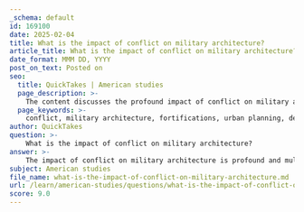```yaml
---
_schema: default
id: 169100
date: 2025-02-04
title: What is the impact of conflict on military architecture?
article_title: What is the impact of conflict on military architecture?
date_format: MMM DD, YYYY
post_on_text: Posted on
seo:
  title: QuickTakes | American studies
  page_description: >-
    The content discusses the profound impact of conflict on military architecture, including destruction, reconstruction, and the ethical implications of urban design in wartime environments.
  page_keywords: >-
    conflict, military architecture, fortifications, urban planning, destruction, reconstruction, military urbanism, territorial demarcations, ethical implications, urban warfare, social dynamics, power dynamics, architectural impact
author: QuickTakes
question: >-
    What is the impact of conflict on military architecture?
answer: >-
    The impact of conflict on military architecture is profound and multifaceted, reflecting the complex interplay between warfare and the built environment. Military architecture encompasses structures specifically designed for military purposes, such as fortifications, barracks, and command centers. In contrast, the architectural impact of conflict refers to the broader transformations that warfare imposes on urban spaces, including the destruction of existing structures, the creation of new ones, and the reconfiguration of urban landscapes.\n\n### Key Aspects of the Impact\n\n1. **Destruction and Reconstruction**: Conflicts often lead to the widespread destruction of buildings and infrastructure, necessitating reconstruction efforts that can reshape urban environments. This destruction can result in the loss of historical and cultural landmarks, while reconstruction may prioritize military needs over community considerations, leading to a shift in the urban fabric.\n\n2. **Military Urbanism**: The legacy of conflict can give rise to military urbanism, where urban planning and architecture are heavily influenced by security concerns. This is evident in the implementation of checkpoints, buffer zones, and walls that divide neighborhoods, which can entrench socio-political divisions and create a landscape of fear and segregation.\n\n3. **Territorial Demarcations**: The establishment of dead zones, enclaves, and gated communities as a result of military strategies contributes to spatial violence. These territorial controls not only segregate communities but also limit access to resources and services for marginalized populations, reflecting and reinforcing existing socio-political inequalities.\n\n4. **Ethical Implications**: The relationship between military architecture and conflict raises significant ethical questions. Architects and urban planners must grapple with the implications of designing spaces that may facilitate violence or oppression. The use of architecture as a tool for control can perpetuate cycles of conflict and exacerbate social divisions, prompting a critical examination of the role of design in shaping human experiences.\n\n5. **Adaptation of Military Doctrine**: Contemporary military doctrine evolves in response to the realities of urban warfare. The adaptation of military strategies to incorporate urban combat tactics illustrates how military architecture must respond to changing dynamics, influencing the design and function of military structures within urban contexts.\n\n6. **Social and Power Dynamics**: The architectural impact of conflict extends beyond physical structures to influence social structures and power dynamics within urban environments. The built environment can reflect and reinforce existing hierarchies, shaping the lived experiences of urban inhabitants and their interactions with one another.\n\n### Conclusion\n\nIn summary, the impact of conflict on military architecture is characterized by a complex interplay of destruction, reconstruction, ethical considerations, and social dynamics. As urban environments continue to evolve in response to military needs and the realities of conflict, understanding this relationship is crucial for architects, urban planners, and policymakers. The implications of these dynamics extend beyond the physical landscape, influencing the social fabric and power relations within urban settings.
subject: American studies
file_name: what-is-the-impact-of-conflict-on-military-architecture.md
url: /learn/american-studies/questions/what-is-the-impact-of-conflict-on-military-architecture
score: 9.0
---
```


&nbsp;